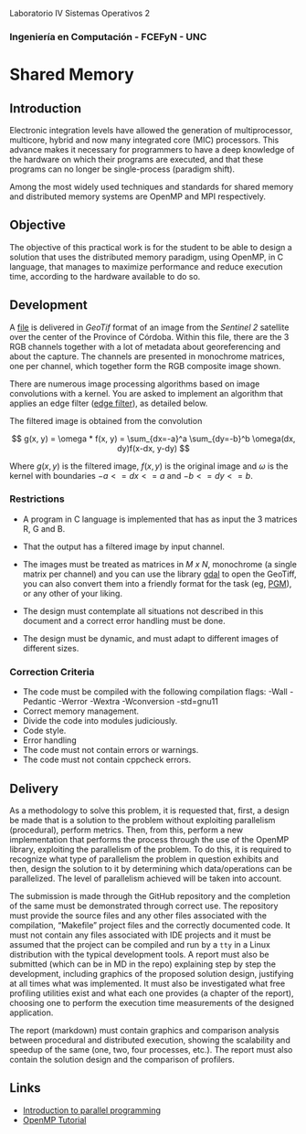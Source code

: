 Laboratorio IV Sistemas Operativos 2 
### Ingeniería en Computación - FCEFyN - UNC
# Shared Memory

## Introduction
Electronic integration levels have allowed the generation of multiprocessor, multicore, hybrid and now many integrated core (MIC) processors. This advance makes it necessary for programmers to have a deep knowledge of the hardware on which their programs are executed, and that these programs can no longer be single-process (paradigm shift).

Among the most widely used techniques and standards for shared memory and distributed memory systems are OpenMP and MPI respectively.

## Objective
The objective of this practical work is for the student to be able to design a solution that uses the distributed memory paradigm, using OpenMP, in C language, that manages to maximize performance and reduce execution time, according to the hardware available to do so.

## Development

A [file](https://drive.google.com/file/d/1uQYAZNlU2lIeRw2yqQuFdvkyCIhliZhy/view?usp=share_link) is delivered in _GeoTif_ format of an image from the *Sentinel 2* satellite over the center of the Province of Córdoba. Within this file, there are the 3 RGB channels together with a lot of metadata about georeferencing and about the capture. The channels are presented in monochrome matrices, one per channel, which together form the RGB composite image shown.

There are numerous image processing algorithms based on image convolutions with a kernel. You are asked to implement an algorithm that applies an edge filter ([edge filter](https://en.wikipedia.org/wiki/Kernel_(image_processing))), as detailed below.

The filtered image is obtained from the convolution

$$ g(x, y) = \omega * f(x, y) = \sum_{dx=-a}^a \sum_{dy=-b}^b \omega(dx, dy)f(x-dx, y-dy) $$

Where $g(x, y)$ is the filtered image, $f(x, y)$ is the original image and $\omega$ is the kernel with boundaries $−a <= dx <= a$ and $−b <= dy <= b$.

### Restrictions
- A program in C language is implemented that has as input the 3 matrices R, G and B.

- That the output has a filtered image by input channel.

- The images must be treated as matrices in _M x N_, monochrome (a single matrix per channel) and you can use the library [gdal](https://gdal.org/) to open the GeoTiff, you can also convert them into a friendly format for the task (eg, [PGM](https://netpbm.sourceforge.net/doc/pgm.html)), or any other of your liking.

- The design must contemplate all situations not described in this document and a correct error handling must be done.

- The design must be dynamic, and must adapt to different images of different sizes.

### Correction Criteria
- The code must be compiled with the following compilation flags:
-Wall -Pedantic -Werror -Wextra -Wconversion -std=gnu11
- Correct memory management.
- Divide the code into modules judiciously.
- Code style.
- Error handling
- The code must not contain errors or warnings.
- The code must not contain cppcheck errors.

## Delivery
As a methodology to solve this problem, it is requested that, first, a design be made that is a solution to the problem without exploiting parallelism (procedural), perform metrics. Then, from this, perform a new implementation that performs the process through the use of the OpenMP library, exploiting the parallelism of the problem. To do this, it is required to recognize what type of parallelism the problem in question exhibits and then, design the solution to it by determining which data/operations can be parallelized. The level of parallelism achieved will be taken into account.

The submission is made through the GitHub repository and the completion of the same must be demonstrated through correct use. The repository must provide the source files and any other files associated with the compilation, “Makefile” project files and the correctly documented code. It must not contain any files associated with IDE projects and it must be assumed that the project can be compiled and run by a `tty` in a Linux distribution with the typical development tools. A report must also be submitted (which can be in MD in the repo) explaining step by step the development, including graphics of the proposed solution design, justifying at all times what was implemented.
It must also be investigated what free profiling utilities exist and what each one provides (a chapter of the report), choosing one to perform the execution time measurements of the designed application.

The report (markdown) must contain graphics and comparison analysis between procedural and distributed execution, showing the scalability and speedup of the same (one, two, four processes, etc.). The report must also contain the solution design and the comparison of profilers.

## Links
- [Introduction to parallel programming](https://hpc.llnl.gov/documentation/tutorials/introduction-parallel-computing-tutorial)
- [OpenMP Tutorial](https://hpc-tutorials.llnl.gov/openmp/)
